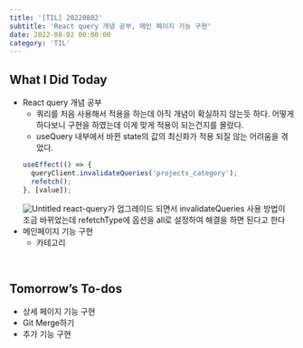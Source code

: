 ```yaml
---
title: '[TIL] 20220802'
subtitle: 'React query 개념 공부, 메인 페이지 기능 구현'
date: 2022-08-02 00:00:00
category: 'TIL'
---
```


## What I Did Today

- React query 개념 공부
  - 쿼리를 처음 사용해서 적용을 하는데 아직 개념이 확실하지 않는듯 하다. 어떻게 하다보니 구현을 하였는데 이게 맞게 적용이 되는건지를 몰랐다.
  - useQuery 내부에서 바뀐 state의 값의 최신화가 적용 되질 않는 어려움을 겪었다.
  ```jsx
  useEffect(() => {
    queryClient.invalidateQueries('projects_category');
    refetch();
  }, [value]);
  ```
  ![Untitled](https://s3.us-west-2.amazonaws.com/secure.notion-static.com/d2c9f5bf-d9f0-448b-9536-51306c7c8efe/Untitled.png?X-Amz-Algorithm=AWS4-HMAC-SHA256&X-Amz-Content-Sha256=UNSIGNED-PAYLOAD&X-Amz-Credential=AKIAT73L2G45EIPT3X45%2F20220806%2Fus-west-2%2Fs3%2Faws4_request&X-Amz-Date=20220806T065907Z&X-Amz-Expires=86400&X-Amz-Signature=da15823d53e6fa45b2d45fc2bfcb07b3f6bddfb65b04e351671ca2942b0eee17&X-Amz-SignedHeaders=host&response-content-disposition=filename%20%3D%22Untitled.png%22&x-id=GetObject)
  react-query가 업그레이드 되면서 invalidateQueries 사용 방법이 조금 바뀌었는데 refetchType에 옵션을 all로 설정하여 해결을 하면 된다고 한다
- 메인페이지 기능 구현
  - 카테고리

 <br/>

## Tomorrow’s To-dos

- 상세 페이지 기능 구현
- Git Merge하기
- 추가 기능 구현
  <br/>
